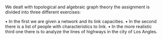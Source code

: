 We dealt with topological and algebraic graph theory the assignment is divided into three different exercises:

• In the first we are given a network and its link capacities.
• In the second there is a list of people with characteristics to link.
• In the more realistic third one there is to analyze the lines of highways in the city of Los Angles.
